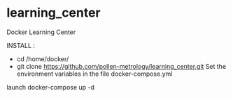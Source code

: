 # learning_center
Docker Learning Center

INSTALL :
- cd /home/docker/
- git clone https://github.com/pollen-metrology/learning_center.git
Set the environment variables in the file docker-compose.yml

launch docker-compose up -d
